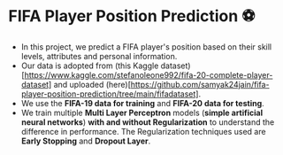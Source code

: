 # FIFA Player Position Prediction ⚽️
- In this project, we predict a FIFA player's position based on their skill levels, attributes and personal information. 
- Our data is adopted from (this Kaggle dataset)[https://www.kaggle.com/stefanoleone992/fifa-20-complete-player-dataset] and uploaded (here)[https://github.com/samyak24jain/fifa-player-position-prediction/tree/main/fifadataset]. 
- We use the **FIFA-19 data for training** and **FIFA-20 data for testing**. 
- We train multiple **Multi Layer Perceptron** models (**simple artificial neural networks**) **with and without Regularization** to understand the difference in performance. The Regularization techniques used are **Early Stopping** and **Dropout Layer**.
